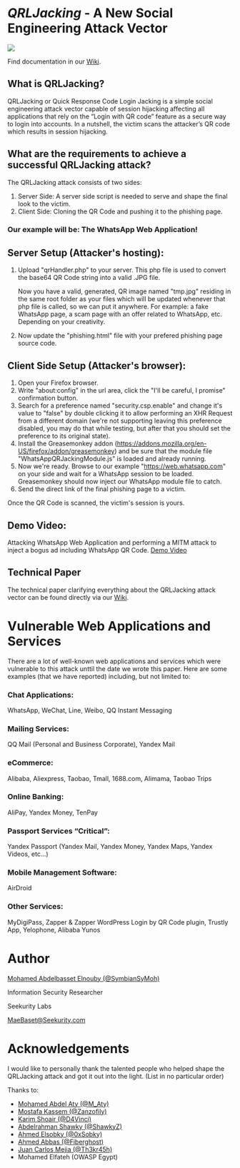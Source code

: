 *QRLJacking* - A New Social Engineering Attack Vector
====================
![](https://github.com/OWASP/QRLJacking/blob/master/blob/images/QRLJacking.JPG?raw=true)






Find documentation in our [Wiki](https://github.com/OWASP/QRLJacking/wiki).
## What is QRLJacking?
QRLJacking or Quick Response Code Login Jacking is a simple social engineering attack vector capable of session hijacking affecting all applications that rely on the “Login with QR code” feature as a secure way to login into accounts. In a nutshell, the victim scans the attacker’s QR code which results in session hijacking.


## What are the requirements to achieve a successful QRLJacking attack?
The QRLJacking attack consists of two sides:

1. Server Side: A server side script is needed to serve and shape the final look to the victim.
2. Client Side: Cloning the QR Code and pushing it to the phishing page.

### Our example will be: The WhatsApp Web Application!

## Server Setup (Attacker's hosting):
1. Upload "qrHandler.php" to your server. This php file is used to convert the base64 QR Code string into a valid .JPG file.

	Now you have a valid, generated, QR image named "tmp.jpg" residing in the same root folder as your files which will be updated whenever that php file is called, so we can put it anywhere. For example: a fake WhatsApp page, a scam page with an offer related to WhatsApp, etc. Depending on your creativity.

2. Now update the "phishing.html" file with your prefered phishing page source code.


## Client Side Setup (Attacker's browser):

1. Open your Firefox browser.
2. Write "about:config" in the url area, click the "I'll be careful, I promise" confirmation button.
3. Search for a preference named "security.csp.enable" and change it's value to "false" by double clicking it to allow performing an XHR Request from a different domain (we're not supporting leaving this preference disabled, you may do that while testing, but after that you should set the preference to its original state).
4. Install the Greasemonkey addon (https://addons.mozilla.org/en-US/firefox/addon/greasemonkey) and be sure that the module file "WhatsAppQRJackingModule.js" is loaded and already running.
5. Now we're ready. Browse to our example "https://web.whatsapp.com" on your side and wait for a WhatsApp session to be loaded. Greasemonkey should now inject our WhatsApp module file to catch.
6. Send the direct link of the final phishing page to a victim.

Once the QR Code is scanned, the victim's session is yours.


## Demo Video:
Attacking WhatsApp Web Application and performing a MITM attack to inject a bogus ad including WhatsApp QR Code.
[Demo Video](https://goo.gl/NLRdtZ)


## Technical Paper
The technical paper clarifying everything about the QRLJacking attack vector can be found directly via our [Wiki](https://github.com/OWASP/QRLJacking/wiki).

# Vulnerable Web Applications and Services

There are a lot of well-known web applications and services which were vulnerable to this attack unttil the date we wrote this paper. Here are some examples (that we have reported) including, but not limited to:

### Chat Applications:

WhatsApp, WeChat, Line, Weibo, QQ Instant Messaging


### Mailing Services:

QQ Mail (Personal and Business Corporate), Yandex Mail

### eCommerce:

Alibaba, Aliexpress, Taobao, Tmall, 1688.com, Alimama, Taobao Trips


### Online Banking:

AliPay, Yandex Money, TenPay


### Passport Services “Critical”:

Yandex Passport (Yandex Mail, Yandex Money, Yandex Maps, Yandex Videos, etc...)

### Mobile Management Software:

AirDroid

### Other Services:

MyDigiPass, Zapper & Zapper WordPress Login by QR Code plugin, Trustly App, Yelophone, Alibaba Yunos

# Author


[Mohamed Abdelbasset Elnouby (@SymbianSyMoh)](https://github.com/SymbianSyMoh)

Information Security Researcher

Seekurity Labs

MaeBaset@Seekurity.com

# Acknowledgements
I would like to personally thank the talented people who helped shape the QRLJacking attack and got it out into the light. (List in no particular order)

Thanks to:

- [Mohamed Abdel Aty (@M_Aty)](https://github.com/mohamedaty)
- [Mostafa Kassem (@Zanzofily)](https://github.com/Zanzofily)
- [Karim Shoair (@D4Vinci)](https://github.com/D4Vinci)
- [Abdelrahman Shawky (@ShawkyZ)](https://github.com/ShawkyZ)
- [Ahmed Elsobky (@0xSobky)](https://github.com/0xSobky)
- [Ahmed Abbas (@Fiberghost)](https://github.com/fiberghost)
- [Juan Carlos Mejia (@Th3kr45h)](https://github.com/th3kr45h)
- Mohamed Elfateh (OWASP Egypt)
